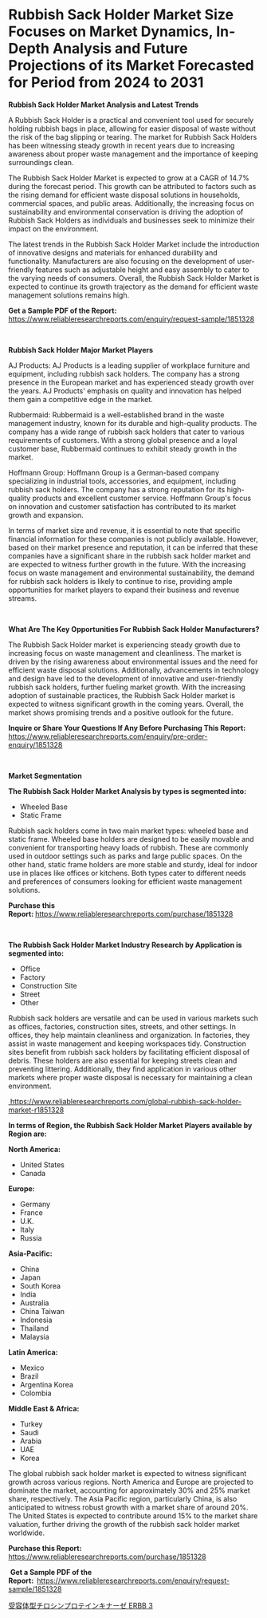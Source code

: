 <p><h1>Rubbish Sack Holder Market Size Focuses on Market Dynamics, In-Depth Analysis and Future Projections of its Market Forecasted for Period from 2024 to 2031</h1></p><p><strong>Rubbish Sack Holder Market Analysis and Latest Trends</strong></p>
<p><p>A Rubbish Sack Holder is a practical and convenient tool used for securely holding rubbish bags in place, allowing for easier disposal of waste without the risk of the bag slipping or tearing. The market for Rubbish Sack Holders has been witnessing steady growth in recent years due to increasing awareness about proper waste management and the importance of keeping surroundings clean.</p><p>The Rubbish Sack Holder Market is expected to grow at a CAGR of 14.7% during the forecast period. This growth can be attributed to factors such as the rising demand for efficient waste disposal solutions in households, commercial spaces, and public areas. Additionally, the increasing focus on sustainability and environmental conservation is driving the adoption of Rubbish Sack Holders as individuals and businesses seek to minimize their impact on the environment.</p><p>The latest trends in the Rubbish Sack Holder Market include the introduction of innovative designs and materials for enhanced durability and functionality. Manufacturers are also focusing on the development of user-friendly features such as adjustable height and easy assembly to cater to the varying needs of consumers. Overall, the Rubbish Sack Holder Market is expected to continue its growth trajectory as the demand for efficient waste management solutions remains high.</p></p>
<p><strong>Get a Sample PDF of the Report:&nbsp;</strong> <a href="https://www.reliableresearchreports.com/enquiry/request-sample/1851328">https://www.reliableresearchreports.com/enquiry/request-sample/1851328</a></p>
<p>&nbsp;</p>
<p><strong>Rubbish Sack Holder Major Market Players</strong></p>
<p><p>AJ Products: AJ Products is a leading supplier of workplace furniture and equipment, including rubbish sack holders. The company has a strong presence in the European market and has experienced steady growth over the years. AJ Products' emphasis on quality and innovation has helped them gain a competitive edge in the market.</p><p>Rubbermaid: Rubbermaid is a well-established brand in the waste management industry, known for its durable and high-quality products. The company has a wide range of rubbish sack holders that cater to various requirements of customers. With a strong global presence and a loyal customer base, Rubbermaid continues to exhibit steady growth in the market.</p><p>Hoffmann Group: Hoffmann Group is a German-based company specializing in industrial tools, accessories, and equipment, including rubbish sack holders. The company has a strong reputation for its high-quality products and excellent customer service. Hoffmann Group's focus on innovation and customer satisfaction has contributed to its market growth and expansion.</p><p>In terms of market size and revenue, it is essential to note that specific financial information for these companies is not publicly available. However, based on their market presence and reputation, it can be inferred that these companies have a significant share in the rubbish sack holder market and are expected to witness further growth in the future. With the increasing focus on waste management and environmental sustainability, the demand for rubbish sack holders is likely to continue to rise, providing ample opportunities for market players to expand their business and revenue streams.</p></p>
<p>&nbsp;</p>
<p><strong>What Are The Key Opportunities For Rubbish Sack Holder Manufacturers?</strong></p>
<p><p>The Rubbish Sack Holder market is experiencing steady growth due to increasing focus on waste management and cleanliness. The market is driven by the rising awareness about environmental issues and the need for efficient waste disposal solutions. Additionally, advancements in technology and design have led to the development of innovative and user-friendly rubbish sack holders, further fueling market growth. With the increasing adoption of sustainable practices, the Rubbish Sack Holder market is expected to witness significant growth in the coming years. Overall, the market shows promising trends and a positive outlook for the future.</p></p>
<p><strong>Inquire or Share Your Questions If Any Before Purchasing This Report:</strong> <a href="https://www.reliableresearchreports.com/enquiry/pre-order-enquiry/1851328">https://www.reliableresearchreports.com/enquiry/pre-order-enquiry/1851328</a></p>
<p>&nbsp;</p>
<p><strong>Market Segmentation</strong></p>
<p><strong>The Rubbish Sack Holder Market Analysis by types is segmented into:</strong></p>
<p><ul><li>Wheeled Base</li><li>Static Frame</li></ul></p>
<p><p>Rubbish sack holders come in two main market types: wheeled base and static frame. Wheeled base holders are designed to be easily movable and convenient for transporting heavy loads of rubbish. These are commonly used in outdoor settings such as parks and large public spaces. On the other hand, static frame holders are more stable and sturdy, ideal for indoor use in places like offices or kitchens. Both types cater to different needs and preferences of consumers looking for efficient waste management solutions.</p></p>
<p><strong>Purchase this Report:&nbsp;</strong><a href="https://www.reliableresearchreports.com/purchase/1851328">https://www.reliableresearchreports.com/purchase/1851328</a></p>
<p>&nbsp;</p>
<p><strong>The Rubbish Sack Holder Market Industry Research by Application is segmented into:</strong></p>
<p><ul><li>Office</li><li>Factory</li><li>Construction Site</li><li>Street</li><li>Other</li></ul></p>
<p><p>Rubbish sack holders are versatile and can be used in various markets such as offices, factories, construction sites, streets, and other settings. In offices, they help maintain cleanliness and organization. In factories, they assist in waste management and keeping workspaces tidy. Construction sites benefit from rubbish sack holders by facilitating efficient disposal of debris. These holders are also essential for keeping streets clean and preventing littering. Additionally, they find application in various other markets where proper waste disposal is necessary for maintaining a clean environment.</p></p>
<p><a href="https://www.reliableresearchreports.com/global-rubbish-sack-holder-market-r1851328">&nbsp;https://www.reliableresearchreports.com/global-rubbish-sack-holder-market-r1851328</a></p>
<p><strong>In terms of Region, the Rubbish Sack Holder Market Players available by Region are:</strong></p>
<p>
    <p> <strong> North America: </strong>
        <ul>
            <li>United States</li>
            <li>Canada</li>
        </ul>
        </p> 
    <p> <strong> Europe: </strong>
        <ul>
            <li>Germany</li>
            <li>France</li>
            <li>U.K.</li>
            <li>Italy</li>
            <li>Russia</li>
        </ul>
        </p> 
    <p> <strong> Asia-Pacific: </strong>
        <ul>
            <li>China</li>
            <li>Japan</li>
            <li>South Korea</li>
            <li>India</li>
            <li>Australia</li>
            <li>China Taiwan</li>
            <li>Indonesia</li>
            <li>Thailand</li>
            <li>Malaysia</li>
        </ul>
        </p> 
    <p> <strong> Latin America: </strong>
        <ul>
            <li>Mexico</li>
            <li>Brazil</li>
            <li>Argentina Korea</li>
            <li>Colombia</li>
        </ul>
        </p> 
    <p> <strong> Middle East & Africa: </strong>
        <ul>
            <li>Turkey</li>
            <li>Saudi</li>
            <li>Arabia</li>
            <li>UAE</li>
            <li>Korea</li>
        </ul>
    </p>
    </p>
<p><p>The global rubbish sack holder market is expected to witness significant growth across various regions. North America and Europe are projected to dominate the market, accounting for approximately 30% and 25% market share, respectively. The Asia Pacific region, particularly China, is also anticipated to witness robust growth with a market share of around 20%. The United States is expected to contribute around 15% to the market share valuation, further driving the growth of the rubbish sack holder market worldwide.</p></p>
<p><strong>Purchase this Report: </strong><a href="https://www.reliableresearchreports.com/purchase/1851328">https://www.reliableresearchreports.com/purchase/1851328</a></p>
<p>&nbsp;<strong>Get a Sample PDF of the Report:&nbsp;&nbsp;</strong><a href="https://www.reliableresearchreports.com/enquiry/request-sample/1851328">https://www.reliableresearchreports.com/enquiry/request-sample/1851328</a></p>
<p><strong></strong></p>
<p><p><a href="https://medium.com/@elmorunolfsson2023/%E5%8F%97%E5%AE%B9%E4%BD%93%E3%83%81%E3%83%AD%E3%82%B7%E3%83%B3%E3%82%BF%E3%83%B3%E3%83%91%E3%82%AF%E8%B3%AA%E3%82%AD%E3%83%8A%E3%83%BC%E3%82%BCerbb-3%E5%B8%82%E5%A0%B4-%E3%82%BF%E3%82%A4%E3%83%97-%E3%82%A2%E3%83%97%E3%83%AA%E3%82%B1%E3%83%BC%E3%82%B7%E3%83%A7%E3%83%B3-%E5%9C%B0%E7%90%86%E3%81%AB%E3%82%88%E3%82%8B%E5%8C%85%E6%8B%AC%E7%9A%84%E3%81%AA%E8%A9%95%E4%BE%A1-4d221acea723">受容体型チロシンプロテインキナーゼ ERBB 3</a></p></p>
